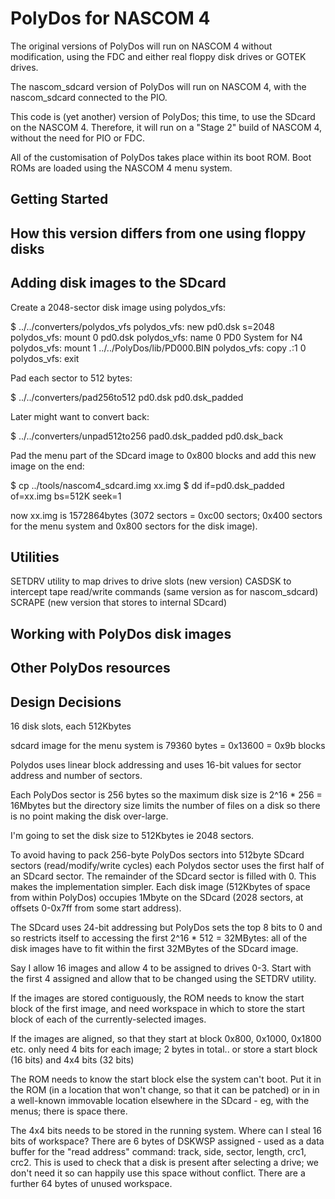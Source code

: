 # PolyDos for NASCOM 4

The original versions of PolyDos will run on NASCOM 4 without modification,
using the FDC and either real floppy disk drives or GOTEK drives.

The nascom_sdcard version of PolyDos will run on NASCOM 4, with the
nascom_sdcard connected to the PIO.

This code is (yet another) version of PolyDos; this time, to use the SDcard on
the NASCOM 4. Therefore, it will run on a "Stage 2" build of NASCOM 4, without
the need for PIO or FDC.

All of the customisation of PolyDos takes place within its boot ROM. Boot ROMs
are loaded using the NASCOM 4 menu system.

## Getting Started


## How this version differs from one using floppy disks


## Adding disk images to the SDcard

Create a 2048-sector disk image using polydos_vfs:

$ ../../converters/polydos_vfs
polydos_vfs: new pd0.dsk s=2048
polydos_vfs: mount 0 pd0.dsk
polydos_vfs: name 0 PD0 System for N4
polydos_vfs: mount 1 ../../PolyDos/lib/PD000.BIN
polydos_vfs: copy *.*:1 0
polydos_vfs: exit

Pad each sector to 512 bytes:

$ ../../converters/pad256to512 pd0.dsk pd0.dsk_padded

Later might want to convert back:

$ ../../converters/unpad512to256 pad0.dsk_padded pd0.dsk_back

Pad the menu part of the SDcard image to 0x800 blocks and add this new image on the end:

$ cp ../tools/nascom4_sdcard.img xx.img
$ dd if=pd0.dsk_padded of=xx.img bs=512K seek=1

now xx.img is 1572864bytes (3072 sectors = 0xc00 sectors; 0x400 sectors for the
menu system and 0x800 sectors for the disk image).

## Utilities

SETDRV utility to map drives to drive slots (new version)
CASDSK to intercept tape read/write commands (same version as for nascom_sdcard)
SCRAPE (new version that stores to internal SDcard)


## Working with PolyDos disk images


## Other PolyDos resources


## Design Decisions

16 disk slots, each 512Kbytes

sdcard image for the menu system is 79360 bytes = 0x13600 = 0x9b blocks

Polydos uses linear block addressing and uses 16-bit values for sector address
and number of sectors.

Each PolyDos sector is 256 bytes so the maximum disk size is 2^16 * 256 =
16Mbytes but the directory size limits the number of files on a disk so there is
no point making the disk over-large.

I'm going to set the disk size to 512Kbytes ie 2048 sectors.

To avoid having to pack 256-byte PolyDos sectors into 512byte SDcard sectors
(read/modify/write cycles) each Polydos sector uses the first half of an SDcard
sector. The remainder of the SDcard sector is filled with 0. This makes the
implementation simpler. Each disk image (512Kbytes of space from within PolyDos)
occupies 1Mbyte on the SDcard (2028 sectors, at offsets 0-0x7ff from some start
address).

The SDcard uses 24-bit addressing but PolyDos sets the top 8 bits to 0 and so
restricts itself to accessing the first 2^16 * 512 = 32MBytes: all of the disk
images have to fit within the first 32MBytes of the SDcard image.

Say I allow 16 images and allow 4 to be assigned to drives 0-3. Start
with the first 4 assigned and allow that to be changed using the SETDRV
utility.

If the images are stored contiguously, the ROM needs to know the start block of
the first image, and need workspace in which to store the start block of
each of the currently-selected images.

If the images are aligned, so that they start at block 0x800, 0x1000, 0x1800
etc. only need 4 bits for each image; 2 bytes in total.. or store a
start block (16 bits) and 4x4 bits (32 bits)

The ROM needs to know the start block else the system can't boot. Put it in the
ROM (in a location that won't change, so that it can be patched) or in in a
well-known immovable location elsewhere in the SDcard - eg, with the menus;
there is space there.

The 4x4 bits needs to be stored in the running system. Where can I steal 16 bits
of workspace? There are 6 bytes of DSKWSP assigned - used as a data buffer for
the "read address" command: track, side, sector, length, crc1, crc2. This is
used to check that a disk is present after selecting a drive; we don't need
it so can happily use this space without conflict. There are a further 64 bytes
of unused workspace.


